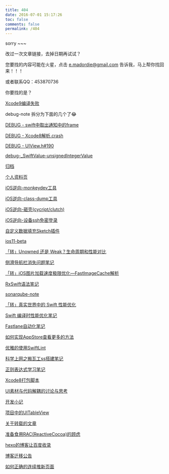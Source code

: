```yaml
---
title: 404
date: 2016-07-01 15:17:26
toc: false
comments: false
permalink: /404
---
```

sorry ~~~

改过一次文章链接，去掉日期再试试？

您要找的内容可能在火星，点击 [e.madordie@gmail.com](mailto:e.madordie@gmail.com) 告诉我，马上帮你找回来！！！

或者联系QQ：453870736

你要找的是？

[Xcode9编译失败](../post/debug-xcode9-build-ipa/)

debug-note 拆分为下面的几个了😂

[DEBUG - swift中取出通知中的frame](../post/debug-swift-notifa-frame/)

[DEBUG - Xcode8解析.crash](../post/debug-xcode8-analysis-crash-file/)

[DEBUG - UIView.h#190](../post/debug-uiview-m-190/)

[debug-_SwiftValue-unsignedIntegerValue](../post/debug-SwiftValue-unsignedIntegerValue/)

[归档](../archives/)

[个人资料页](../post/about-me/)

[iOS逆向-monkeydev工具](../post/reverse-ios-monkeydev/)

[iOS逆向-class-dump工具](../post/reverse-ios-class-dump/)

[iOS逆向-砸壳(cycript/clutch)](../post/reverse-ios-dump-decrypted/)

[iOS逆向-设备ssh免密登录](../post/reverse-ios-ssh/)

[自定义数据填充Sketch插件](../post/format-sketchplugin/)

[ios11-beta](../post/ios11-beta/)

[「转」Unowned 还是 Weak？生命周期和性能对比](../post/swiftgg-unowned-or-weak-lifetime-and-performance/)

[侧滑导航栏消失问题笔记](../post/push-pop-navigation-bar-hidden/)

[「转」iOS图片加载速度极限优化—FastImageCache解析](../post/bang-fastimagecache/)

[RxSwift语法笔记](../post/rx-dictionary/)

[sonarqube-note](../post/sonarqube-note/)

[「转」真实世界中的 Swift 性能优化](../post/real-world-swift-performance/)

[Swift 编译时性能优化笔记](../post/swift-build-times/)

[Fastlane自动化笔记](../post/fastlane-note/)

[如何实现AppStore查看更多的方法](../post/uitextkit-ellipsis-sth-at-the-end/)

[优雅的使用SwiftLint](../post/elegant-to-use-swiftlint/)

[科学上网之搬瓦工ss搭建笔记](../post/bandwagonhost-note/)

[正则表达式学习笔记](../post/bruch-up-regular-expressions/)

[Xcode8打包脚本](../post/build-ipa-sh/)

[UI素材与代码解耦的讨论与思考](../post/ui-source-and-code-decoupling/)

[开发小记](../post/note/)

[项目中的UITableView](../post/about-project-tableview/)

[关于转载的文章](../post/about-reprint-article/)

[准备食用RAC(ReactiveCocoa)的顾虑](../post/reactivecocoa-ready-to-use/)

[hexo的博客让百度收录](../post/use-hexo-setup-blog/)

[博客迁移公告](../post/about-change-blog/)

[如何正确的连续推新页面](../post/push-queue-for-navigation/)
